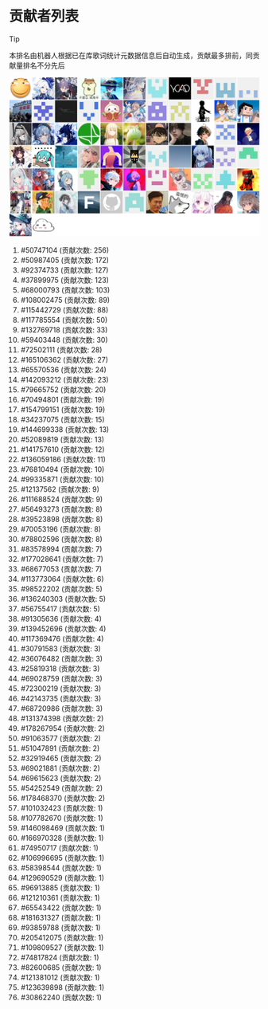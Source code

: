 # 贡献者列表

> [!TIP]
> 本排名由机器人根据已在库歌词统计元数据信息后自动生成，贡献最多排前，同贡献量排名不分先后

![贡献者头像画廊](./CONTRIBUTORS.svg)

1. #50747104 (贡献次数: 256)
2. #50987405 (贡献次数: 172)
3. #92374733 (贡献次数: 127)
4. #37899975 (贡献次数: 123)
5. #68000793 (贡献次数: 103)
6. #108002475 (贡献次数: 89)
7. #115442729 (贡献次数: 88)
8. #117785554 (贡献次数: 50)
9. #132769718 (贡献次数: 33)
10. #59403448 (贡献次数: 30)
11. #72502111 (贡献次数: 28)
12. #165106362 (贡献次数: 27)
13. #65570536 (贡献次数: 24)
14. #142093212 (贡献次数: 23)
15. #79665752 (贡献次数: 20)
16. #70494801 (贡献次数: 19)
17. #154799151 (贡献次数: 19)
18. #34237075 (贡献次数: 15)
19. #144699338 (贡献次数: 13)
20. #52089819 (贡献次数: 13)
21. #141757610 (贡献次数: 12)
22. #136059186 (贡献次数: 11)
23. #76810494 (贡献次数: 10)
24. #99335871 (贡献次数: 10)
25. #12137562 (贡献次数: 9)
26. #111688524 (贡献次数: 9)
27. #56493273 (贡献次数: 8)
28. #39523898 (贡献次数: 8)
29. #70053196 (贡献次数: 8)
30. #78802596 (贡献次数: 8)
31. #83578994 (贡献次数: 7)
32. #177028641 (贡献次数: 7)
33. #68677053 (贡献次数: 7)
34. #113773064 (贡献次数: 6)
35. #98522202 (贡献次数: 5)
36. #136240303 (贡献次数: 5)
37. #56755417 (贡献次数: 5)
38. #91305636 (贡献次数: 4)
39. #139452696 (贡献次数: 4)
40. #117369476 (贡献次数: 4)
41. #30791583 (贡献次数: 3)
42. #36076482 (贡献次数: 3)
43. #25819318 (贡献次数: 3)
44. #69028759 (贡献次数: 3)
45. #72300219 (贡献次数: 3)
46. #42143735 (贡献次数: 3)
47. #68720986 (贡献次数: 3)
48. #131374398 (贡献次数: 2)
49. #178267954 (贡献次数: 2)
50. #91063577 (贡献次数: 2)
51. #51047891 (贡献次数: 2)
52. #32919465 (贡献次数: 2)
53. #69021881 (贡献次数: 2)
54. #69615623 (贡献次数: 2)
55. #54252549 (贡献次数: 2)
56. #178468370 (贡献次数: 2)
57. #101032423 (贡献次数: 1)
58. #107782670 (贡献次数: 1)
59. #146098469 (贡献次数: 1)
60. #166970328 (贡献次数: 1)
61. #74950717 (贡献次数: 1)
62. #106996695 (贡献次数: 1)
63. #58398544 (贡献次数: 1)
64. #129690529 (贡献次数: 1)
65. #96913885 (贡献次数: 1)
66. #121210361 (贡献次数: 1)
67. #65543422 (贡献次数: 1)
68. #181631327 (贡献次数: 1)
69. #93859788 (贡献次数: 1)
70. #205412075 (贡献次数: 1)
71. #109809527 (贡献次数: 1)
72. #74817824 (贡献次数: 1)
73. #82600685 (贡献次数: 1)
74. #121381012 (贡献次数: 1)
75. #123639898 (贡献次数: 1)
76. #30862240 (贡献次数: 1)
